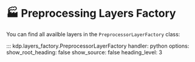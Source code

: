 # 🏭 Preprocessing Layers Factory

You can find all availble layers in the `PreprocessorLayerFactory` class:

::: kdp.layers_factory.PreprocessorLayerFactory
handler: python
options:
show_root_heading: false
show_source: false
heading_level: 3
